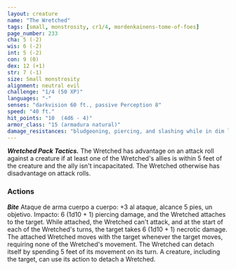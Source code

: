 ```yaml
---
layout: creature
name: "The Wretched"
tags: [small, monstrosity, cr1/4, mordenkainens-tome-of-foes]
page_number: 233
cha: 5 (-2)
wis: 6 (-2)
int: 5 (-2)
con: 9 (0)
dex: 12 (+1)
str: 7 (-1)
size: Small monstrosity
alignment: neutral evil
challenge: "1/4 (50 XP)"
languages: "-"
senses: "darkvision 60 ft., passive Perception 8"
speed: "40 ft."
hit_points: "10  (4d6 - 4)"
armor_class: "15 (armadura natural)"
damage_resistances: "bludgeoning, piercing, and slashing while in dim light or darkness"
---
```


***Wretched Pack Tactics.*** The Wretched has advantage on an attack roll against a creature if at least one of the Wretched's allies is within 5 feet of the creature and the ally isn't incapacitated. The Wretched otherwise has disadvantage on attack rolls.

### Actions

***Bite*** Ataque de arma cuerpo a cuerpo: +3 al ataque, alcance 5 pies, un objetivo. Impacto: 6 (1d10 + 1) piercing damage, and the Wretched attaches to the target. While attached, the Wretched can't attack, and at the start of each of the Wretched's turns, the target takes 6 (1d10 + 1) necrotic damage.
The attached Wretched moves with the target whenever the target moves, requiring none of the Wretched's movement. The Wretched can detach itself by spending 5 feet of its movement on its turn. A creature, including the target, can use its action to detach a Wretched.